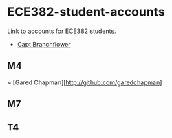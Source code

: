 ECE382-student-accounts
=======================

Link to accounts for ECE382 students.

- [Capt Branchflower](https://www.github.com/toddbranch)

## M4
~ [Gared Chapman][http://github.com/garedchapman]
## M7

## T4
